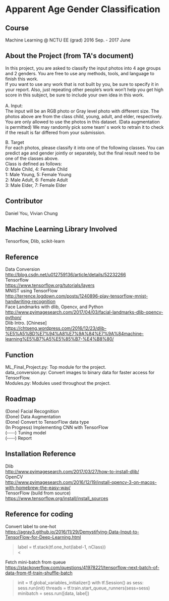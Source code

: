 # Apparent Age Gender Classification

## Course
Machine Learning @ NCTU EE (grad) 2016 Sep. - 2017 June

## About the Project (from TA's document)
In this project, you are asked to classify the input photos into 4 age groups and 2 genders. You are free to use any methods, tools, and language to finish this work. <br/>
If you want to use any work that is not built by you, be sure to specify it in your report. Also, just repeating other people’s work won’t help you get high score in this subject, be sure to include your own idea in this work. <br/> <br/>
A. Input: <br/>
The input will be an RGB photo or Gray level photo with different size. The photos above are from the class child, young, adult, and elder, respectively. <br/>
You are only allowed to use the photos in this dataset. (Data augmentation is permitted) We may randomly pick some team’ s work to retrain it to check if the result is far differed from your submission. <br/>

B. Target <br/>
For each photos, please classify it into one of the following classes. You can predict age and gender jointly or separately, but the final result need to be one of the classes above. <br/>
Class is defined as follows: <br/>
0: Male Child, 4: Female Child <br/>
1: Male Young, 5: Female Young <br/>
2: Male Adult, 6: Female Adult <br/>
3: Male Elder, 7: Female Elder <br/>

## Contributor
Daniel You, Vivian Chung

## Machine Learning Library Involved
Tensorflow, Dlib, scikit-learn

## Reference
Data Conversion <br/> 
http://blog.csdn.net/u012759136/article/details/52232266 <br/>
Tensorflow      <br/>
https://www.tensorflow.org/tutorials/layers <br/>
MNIST using TensorFlow <br/>
http://terrence.logdown.com/posts/1240896-play-tensorflow-mnist-handwriting-recognition <br/>
Face Landmarks with dlib, Opencv, and Python <br/>
http://www.pyimagesearch.com/2017/04/03/facial-landmarks-dlib-opencv-python/ <br/>
Dlib Intro. [Chinese] <br/>
https://chtseng.wordpress.com/2016/12/23/dlib-%E5%A5%BD%E7%94%A8%E7%9A%84%E7%9A%84machine-learning%E5%B7%A5%E5%85%B7-%E4%B8%80/ <br/>


## Function
ML\_Final\_Project.py: Top module for the project. <br/>
data\_conversion.py: Convert images to binary data for faster access for TensorFlow.<br />
Modules.py: Modules used throughout the project. <br/>

## Roadmap
(Done) Facial Recognition <br/>
(Done) Data Augmentation  <br/>
(Done) Convert to TensorFlow data type <br/>
(In Progress) Implementing CNN with TensorFlow <br/>
(----) Tuning model <br/>
(----) Report <br/>

## Installation Reference
Dlib <br/>
http://www.pyimagesearch.com/2017/03/27/how-to-install-dlib/ <br/>
OpenCV <br/>
http://www.pyimagesearch.com/2016/12/19/install-opencv-3-on-macos-with-homebrew-the-easy-way/ <br/>
TensorFlow (build from source) <br/>
https://www.tensorflow.org/install/install_sources <br/>

## Reference for coding
Convert label to one-hot <br/>
https://agray3.github.io/2016/11/29/Demystifying-Data-Input-to-TensorFlow-for-Deep-Learning.html <br/>
> label = tf.stack(tf.one\_hot(label-1, nClass)) <br/> <

Fetch mini-batch from queue
https://stackoverflow.com/questions/41978221/tensorflow-next-batch-of-data-from-tf-train-shuffle-batch
> init = tf.global_variables_initializer()
> with tf.Session() as sess:
>	sess.run(init)
>	threads = tf.train.start_queue_runners(sess=sess)
>   minibatch = sess.run([data, label])
